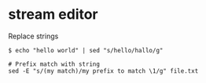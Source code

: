 # stream editor

Replace strings

```shell
$ echo "hello world" | sed "s/hello/hallo/g"
```

```shell
# Prefix match with string
sed -E "s/(my match)/my prefix to match \1/g" file.txt
```


[sed1]: https://linuxhint.com/50_sed_command_examples/ "50_sed_command_examples"
